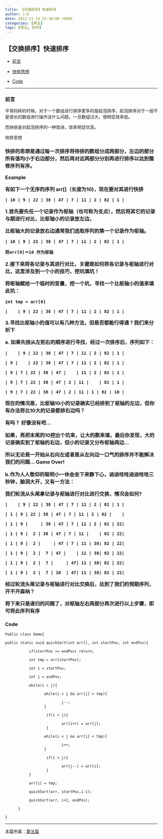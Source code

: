 ```yaml
---
title: 【交换排序】快速排序
author: J.K
date: 2012-11-18 15:30:00 +0800
categories: [算法]
tags: [算法, 排序]
---
```



## 【交换排序】快速排序


*   [前言](#pre)

*   [快排思想](#idea)

*   [Code](#code)

***

<h3 id="pre">前言</h3>

平常码砖的时候，对于一个数组进行排序更多的是起泡排序，起泡排序对于一般不是很长的数组进行操作没什么问题，一旦数组过大，很明显效率低。

而快排是对起泡排序的一种改进，效率明显优高。


</h3 id="idea">快排思想<h3>


快排的思想是通过每一次排序将待排的数组分成两部分，左边的部分所有值均小于右边部分，然后再对这两部分分别再进行排序以达到整修序列有序。


**Example**


有如下一个无序的序列 arr[]（长度为10)，现在要对其进行快排

    | 10 | 9 | 22 | 38 | 47 | 7 | 11 | 2 | 82 | 1 |


1.首先要先任一个记录作为枢轴（也可称为支点），然后将其它的记录与期进行对比，比枢轴小的记录放左边，

比枢轴大的记录放右边通常我们选取序列的第一个记录作为枢轴。


    | 10 | 9 | 22 | 38 | 47 | 7 | 11 | 2 | 82 | 1 |

    将arr[0]＝10 作为枢轴


2.接下来将各记录与其进行对比，关键是如何将各记录与枢轴进行对比，这里涉及到一个小的技巧，挖坑填坑！

将枢轴赋给一个临时的变量，挖一个坑，寻找一个比枢轴小的值来填此坑：


    int tmp = arr[0]

    |    | 9 | 22 | 38 | 47 | 7 | 11 | 2 | 82 | 1 |



3.寻找比枢轴小的值可以有几种方法，但是否都能行得通？我们来分析下

a. 如果先按从左到右的顺序进行寻找，经过一次排序后，序列如下：


    |    | 9 | 22 | 38 | 47 | 7 | 11 | 2 | 82 | 1 |

    | 9 |    | 22 | 38 | 47 | 7 | 11 | 2 | 82 | 1 |

    | 9 | 7 | 22 | 38 | 47 |    | 11 | 2 | 82 | 1 |

    | 9 | 7 | 22 | 38 | 47 | 2 | 11 |    | 82 | 1 |

    | 9 | 7 | 22 | 38 | 47 | 2 | 11 | 1 | 82 | 10 |


现在的情况是，比枢轴10小的记录确实已经排到了枢轴的左边，但你有办法将比10大的记录都排右边吗？

有吗？ 好像没有吧...

如果，再把末尾的10挖出个坑来，让大的数来填，最后你发现，大的记录确实到了枢轴的右边，但小的记录又分布枢轴两边...

所以无论是一开始从右向左或者是从左向边一口气的排序并不能解决我们的问题... Game Over!



b.作为人人敬仰的聪明小一休会坐下来静下心，迪迪哇哇迪迪哇哇三秒钟，脑洞大开，又有一方法：

我们轮流从头尾拿记录与枢轴进行对比进行交换，情况会如何?


    |    | 9 | 22 | 38 | 47 | 7 | 11 | 2 | 82 | 1 |

    | 1 | 9 | 22 | 38 | 47 | 7 | 11 | 2 | 82 |    |

    | 1 | 9 |     | 38 | 47 | 7 | 11 | 2 | 82 | 22|

    | 1 | 9 |  2 | 38 | 47 | 7 | 11 |    | 82 | 22|

    | 1 | 9 |  2 |     | 47 | 7 | 11 | 38| 82 | 22|

    | 1 | 9 |  2 |  7 | 47 |    | 11 | 38| 82 | 22|

    | 1 | 9 |  2 |  7 |     | 47| 11 | 38| 82 | 22|

    | 1 | 9 |  2 |  7 | 10  | 47| 11 | 38| 82 | 22|


经过轮流头尾记录与枢轴进行对比交换后，达到了我们的预期序列，开不开森呐？

将下来只是递归的问题了，对枢轴左右两部分再次进行以上步骤，即可将此序列有序



<h3 id="code">Code</h3>

    Public class Demo{

    public static void quickSort(int arr[], int startPos, int endPos){

               if(startPos >= endPos) return;

               int tmp = arr[startPos];

               int i = startPos;

               int j = endPos;

               while(i < j){

                      while(i < j && arr[j] > tmp){

                              j--;
                      }

                       if(i < j){

                              arr[i++] = arr[j];
                       }

                      while(i < j && arr[i] < tmp){

                              i++;
                      }

                       if(i < j){

                              arr[j--] = arr[i];
                       }
               }

               arr[i] = tmp;

               quickSort(arr, startPos,i-1);

               quickSort(arr, i+1, endPos);

          }

    }

***

本篇所属：[算法篇](/posts/page_index/)
